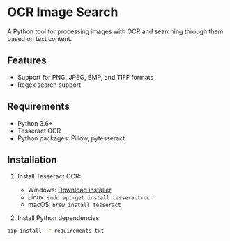 # OCR Image Search

A Python tool for processing images with OCR and searching through them based on text content.

## Features

- Support for PNG, JPEG, BMP, and TIFF formats
- Regex search support

## Requirements

- Python 3.6+
- Tesseract OCR
- Python packages: Pillow, pytesseract

## Installation

1. Install Tesseract OCR:
   - Windows: [Download installer](https://github.com/UB-Mannheim/tesseract/wiki)
   - Linux: `sudo apt-get install tesseract-ocr`
   - macOS: `brew install tesseract`

2. Install Python dependencies:
```bash
pip install -r requirements.txt
```
